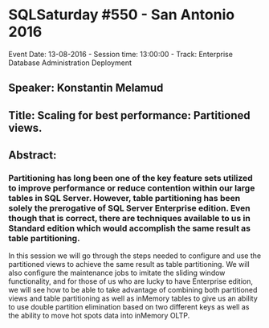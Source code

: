 # SQLSaturday #550 - San Antonio 2016
Event Date: 13-08-2016 - Session time: 13:00:00 - Track: Enterprise Database Administration  Deployment
## Speaker: Konstantin Melamud
## Title: Scaling for best performance: Partitioned views.
## Abstract:
### Partitioning has long been one of the key feature sets utilized to improve performance or reduce contention within our large tables in SQL Server. However, table partitioning has been solely the prerogative of SQL Server Enterprise edition.  Even though that is correct, there are techniques available to us in Standard edition which would accomplish the same result as table partitioning. 

In this session we will go through the steps needed to configure and use the partitioned views to achieve the same result as table partitioning. We will also configure the maintenance jobs to imitate the sliding window functionality, and for those of us who are lucky to have Enterprise edition, we will see how to be able to take advantage of combining both partitioned views and table partitioning as well as inMemory tables to give us an ability to use double partition elimination based on two different keys as well as the ability to move hot spots data into inMemory OLTP. 

